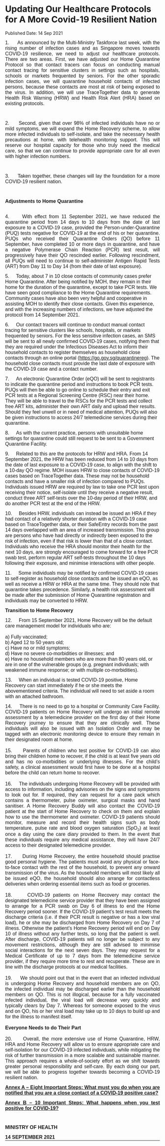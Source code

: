 <html>
    <meta http-equiv="Content-Type" content="text/html; charset=utf-8"/>
    <meta charset="utf-8"/>
    <title>Updating Our Healthcare Protocols for A More Covid-19 Resilient Nation</title>
    <body><h1>Updating Our Healthcare Protocols for A More Covid-19 Resilient Nation</h1>
    <p>Published Date: 14 Sep 2021</p> <p style="margin-bottom: 0.0001pt; text-align: justify;"><span style="font-size: 16px; font-family: Arial;">1.&nbsp; &nbsp; &nbsp;As announced by the Multi-Ministry Taskforce last week, with the rising number of infection cases and as Singapore moves towards COVID-19 resilience, we need to adjust our healthcare protocols. There are two areas. First, we have adjusted our Home Quarantine Protocol so that contact tracers can focus on conducting manual contact tracing for sensitive clusters in settings such as hospitals, schools or markets frequented by seniors. For the other sporadic infection cases, we will quarantine household contacts of infected persons, because these contacts are most at risk of being exposed to the virus. In addition, we will use TraceTogether data to generate Health Risk Warning (HRW) and Health Risk Alert (HRA) based on existing protocols.</span></p> <p style="margin-bottom: 0.0001pt; text-align: justify;"><span style="font-size: 16px; font-family: Arial;">&nbsp;</span></p> <p style="margin-bottom: 0.0001pt; text-align: justify;"><span style="font-size: 16px; font-family: Arial;">2.&nbsp; &nbsp; &nbsp;Second, given that over 98% of infected individuals have no or mild symptoms, we will expand the Home Recovery scheme, to allow more infected individuals to self-isolate, and take the necessary health precautions at home, with telehealth monitoring support. This will reserve our hospital capacity for those who truly need the medical care, so that we can continue to provide appropriate care for all even with higher infection numbers.</span></p> <p style="margin-bottom: 0.0001pt; text-align: justify;"><span style="font-size: 16px; font-family: Arial;">&nbsp;</span></p> <p style="margin-bottom: 0.0001pt; text-align: justify;"><span style="font-size: 16px; font-family: Arial;">3.&nbsp; &nbsp; &nbsp;Taken together, these changes will lay the foundation for a more COVID-19 resilient nation.</span></p> <p style="margin-bottom: 0.0001pt; text-align: justify;"><span style="font-size: 16px; font-family: Arial;">&nbsp;</span></p> <p style="margin-bottom: 0.0001pt; text-align: justify;"><span style="font-size: 16px; font-family: Arial;"><strong>Adjustments to Home Quarantine</strong></span></p> <p style="margin-left: 0in; text-align: justify;"><span style="font-size: 16px; font-family: Arial;"><br>4.&nbsp; &nbsp; &nbsp;</span><span style="font-size: 16px; font-family: Arial;">With effect from 11 September 2021, we have reduced the quarantine period from 14 days to 10 days from the date of last exposure to a COVID-19 case, provided the Person-under-Quarantine (PUQ) tests negative for COVID-19 at the end of his or her quarantine. PUQs who received their Quarantine Orders (QO) before 11 September, have completed 10 or more days in quarantine, and have a negative Polymerase Chain Reaction (PCR) test result, will progressively have their QO rescinded earlier. Following rescindment, all PUQs will need to continue to self-administer Antigen Rapid Tests (ART) from Day 11 to Day 14 (from their date of last exposure).</span></p><p style="text-align: justify;"><p><span style="font-size: 16px; font-family: Arial;">5.&nbsp; &nbsp; &nbsp;</span><span style="font-size: 16px; font-family: Arial;">Today, about 7 in 10 close contacts of community cases prefer Home Quarantine. After being notified by MOH, they remain in their home for the duration of the quarantine, except to take PCR tests. We have seen good compliance to the Home Quarantine requirements. Community cases have also been very helpful and cooperative in assisting MOH to identify their close contacts. Given this experience, and with the increasing numbers of infections, we have adjusted the protocol from 14 September 2021.</span></p></p><p style="text-align: justify;"><p><span style="font-family: Arial;"><span style="font-size: 16px; font-family: Arial;">6.&nbsp; &nbsp; &nbsp;</span><span style="font-size: 16px; font-family: Arial;">Our contact tracers will continue to conduct manual contact tracing for sensitive clusters like schools, hospitals, or markets frequented by seniors. For the less sensitive infection cases, an SMS will be sent to all newly confirmed COVID-19 cases, notifying them that they are required under the Infectious Diseases Act to inform their household contacts to register themselves as household close contacts through an online portal (</span><a href="https://go.gov.sg/quarantinereg" style="font-size: 16px;">https://go.gov.sg/quarantinereg</a><span style="font-size: 16px;">)</span><span style="font-size: 16px;">. The household close contacts must provide the last date of exposure with the COVID-19 case and a contact number.</span></span></p></p><p style="text-align: justify;"><p><span style="font-size: 16px; font-family: Arial;">7.&nbsp; &nbsp; &nbsp;</span><span style="font-size: 16px; font-family: Arial;">An electronic Quarantine Order (eQO) will be sent to registrants to indicate the quarantine period and instructions to book PCR tests. PUQs will then be able to go online to schedule their entry and exit PCR tests at a Regional Screening Centre (RSC) near their home. They will be able to travel to the RSCs for the PCR tests and collect free ART kits, administer their own ART daily and upload their results. Should they feel unwell or in need of medical attention, PUQs will also be given instructions to access 24/7 telemedicine services during their quarantine.</span></p></p><p style="text-align: justify;"><p><span style="font-size: 16px; font-family: Arial;">8.&nbsp; &nbsp; &nbsp;</span><span style="font-size: 16px; font-family: Arial;">As with the current practice, persons with unsuitable home settings for quarantine could still request to be sent to a Government Quarantine Facility.</span></p></p><p style="text-align: justify;"><p><span style="font-size: 16px; font-family: Arial;">9.&nbsp; &nbsp; &nbsp;</span><span style="font-size: 16px; font-family: Arial;">Related to this are the protocols for HRW and HRA. From 14 September 2021, the HRW has been reduced from 14 to 10 days from the date of last exposure to a COVID-19 case, to align with the shift to a 10-day QO regime. MOH issues HRW to close contacts of COVID-19 cases based on TraceTogether data. These may not be household contacts and have a smaller risk of infection compared to PUQs. Individuals issued HRW are required by law to take one PCR test upon receiving their notice, self-isolate until they receive a negative result, conduct three ART self-tests over the 10-day period of their HRW, and do another PCR test at the end of the HRW.</span></p></p><p style="text-align: justify;"><p><span style="font-size: 16px; font-family: Arial;">10.&nbsp; &nbsp; &nbsp;</span><span style="font-size: 16px; font-family: Arial;">Besides HRW, individuals can instead be issued an HRA if they had contact of a relatively shorter duration with a COVID-19 case based on TraceTogether data, or their SafeEntry records from the past 14 days overlapped with an area of increased transmission. This group are persons who have had directly or indirectly been exposed to the risk of infection, even if that risk is lower than that of a close contact. Individuals who receive the HRA should monitor their health for the next 10 days, are strongly encouraged to come forward for a free PCR swab test, perform regular ART self-tests throughout the 10 days following their exposure, and minimise interactions with other people.</span></p></p><p style="text-align: justify;"><p><span style="font-size: 16px; font-family: Arial;">11.&nbsp; &nbsp; &nbsp;</span><span style="font-size: 16px; font-family: Arial;">Some individuals may be notified by confirmed COVID-19 cases to self-register as household close contacts and be issued an eQO, as well as receive a HRW or HRA at the same time. They should note that quarantine takes precedence. Similarly, a health risk assessment will be made after the submission of Home Quarantine registration and individuals may be converted to HRW.</span></p></p><p style="text-align: justify;"><p><span style="font-family: Arial;"><strong style="font-size: 16px;">Transition to Home Recovery</strong><br></span></p><p><span style="font-family: Arial;"><span style="font-size: 16px; font-family: Arial;">12.&nbsp; &nbsp; &nbsp;</span><span style="font-size: 16px; font-family: Arial;">From 15 September 2021, Home Recovery will be the default care management model for individuals who are:<br><br>a) Fully vaccinated;<br>b) Aged 12 to 50 years old;<br>c) Have no or mild symptoms;<br>d) Have no severe co-morbidities or illnesses; and<br>e) Have no household members who are more than 80 years old, or are in one of the vulnerable groups (e.g. pregnant individuals; with weakened immune response; or with multiple co-morbidities).<br></span></span></p><div><span style="font-family: Arial; text-align: left; font-size: 16px;">13.&nbsp; &nbsp; &nbsp;</span><span style="font-family: Arial; text-align: left; font-size: 16px;">When an individual is tested COVID-19 positive, Home Recovery can start immediately if he or she meets the abovementioned criteria. The individual will need to set aside a room with an attached bathroom.</span><br></div></p><p style="text-align: justify;"><span style="font-family: Arial;"><span style="font-size: 16px; text-align: left; font-family: Arial;">14.&nbsp; &nbsp; &nbsp;</span><span style="font-size: 16px; text-align: left; font-family: Arial;">There is no need to go to a hospital or Community Care Facility. COVID-19 patients on Home Recovery will undergo an initial remote assessment by a telemedicine provider on the first day of their Home Recovery journey to ensure that they are clinically well. These individuals will also be issued with an Isolation Order and may be tagged with an electronic monitoring device to ensure they remain in their designated room at home.<br><br>15.&nbsp; &nbsp; &nbsp;</span><span style="font-size: 16px; text-align: left; font-family: Arial;">Parents of children who test positive for COVID-19 can also bring their children home to recover, if the child is at least five years old and has no co-morbidities or underlying illnesses. For the child’s safety, a clinical assessment would first have to be done at a hospital before the child can return home to recover.<br><br>16.&nbsp; &nbsp; &nbsp;</span><span style="text-align: left; font-size: 16px; font-family: Arial;">The individuals undergoing Home Recovery will be provided with access to information, including advisories on the signs and symptoms to look out for. If required, they can request for a care pack which contains a thermometer, pulse oximeter, surgical masks and hand sanitiser. A Home Recovery Buddy will also contact the COVID-19 patient at the start of Home Recovery to check on them and explain how to use the thermometer and oximeter. COVID-19 patients should monitor, measure and record their health signs such as body temperature, pulse rate and blood oxygen saturation (SpO</span><sub style="text-align: left;">2</sub><span style="text-align: left; font-size: 16px;">) at least once a day using the care diary provided to them. In the event that these individuals require any medical assistance, they will have 24/7 access to their designated telemedicine provider.<br><br>17.&nbsp; &nbsp; &nbsp;</span><span style="font-size: 16px; text-align: left;">During Home Recovery, the entire household should practise good personal hygiene. The patients must avoid any physical or face-to-face contact with the rest of the household, to prevent any onward transmission of the virus. As the household members will most likely all be issued eQO, the household should also arrange for contactless deliveries when ordering essential items such as food or groceries.<br><br>18.&nbsp; &nbsp; &nbsp;</span><span style="font-size: 16px; text-align: left;">COVID-19 patients on Home Recovery may contact the designated telemedicine service provider that they have been assigned to arrange for a PCR swab on Day 6 of illness to end the Home Recovery period sooner. If the COVID-19 patient’s test result meets the discharge criteria (i.e. if their PCR result is negative or has a low viral load), he or she may be discharged from Home Recovery on Day 7 of illness. Otherwise the patient’s Home Recovery period will end on Day 10 of illness without any further tests, so long that the patient is well. After discharge, COVID-19 patients will no longer be subject to any movement restrictions, although they are still advised to minimise social interactions for the next seven days. They may request for a Medical Certificate of up to 7 days from the telemedicine service provider, if they require more time to rest and recuperate. These are in line with the discharge protocols at our medical facilities.<br><br>19.&nbsp; &nbsp; &nbsp;</span><span style="font-size: 16px; text-align: left;">We should point out that in the event that an infected individual is undergoing Home Recovery and household members are on QO, the infected individual may be discharged earlier than the household members on QO. This is not illogical, because for a fully vaccinated infected individual, the viral load will decrease very quickly and typically clears by Day 7. Whereas for someone exposed to the virus and on QO, his or her viral load may take up to 10 days to build up and for the illness to manifest itself.<br><br><strong>Everyone Needs to do Their Part</strong><br><br>20.&nbsp; &nbsp; &nbsp;</span><span style="font-size: 16px;">Overall, the more extensive use of Home Quarantine, HRW, HRA and Home Recovery will allow us to ensure appropriate care and self-isolation for our COVID-19 infected individuals, while mitigating the risk of further transmission in a more scalable and sustainable manner. This approach requires a whole-of-society effort as we shift towards greater personal responsibility and self-care. By each doing our part, we will be able to progress together towards becoming a COVID-19 resilient nation.</span></span></p> <p style="margin-bottom: 0.0001pt; text-align: justify;"><span style="font-family: Arial; font-size: 16px;"><strong><a href="/docs/librariesprovider5/default-document-library/annex-a---eight-important-steps---what-must-you-do-when-you-are-notified-that-you-are-a-close-contact-of-a-covid-19-positive-case.pdf?sfvrsn=bc0e6111_0"><strong>Annex A</strong> – Eight Important Steps: What must you do when you are notified that you are a close contact of a COVID-19 positive case?</a><br></strong></span></p> <p style="margin-bottom: 0.0001pt; text-align: justify;"><span style="font-size: 16px; font-family: Arial;"><strong><a href="/docs/librariesprovider5/default-document-library/annex-b---10-important-steps---what-happens-when-you-test-positive-for-covid-19.pdf?sfvrsn=69d7bb92_0"><strong>Annex B</strong> – 10 Important Steps: What happens when you test positive for COVID-19?</a></strong></span></p> <p style="margin-bottom: 0.0001pt; text-align: justify;"><span style="font-family: Arial;"><span style="font-size: 16px; font-family: Arial;"></span><br></span></p> <div style="padding: 0in 0in 1pt; border-top: none; border-right: none; border-bottom-width: 1pt; border-bottom-style: solid; border-left: none; text-align: justify;"> <p style="margin-bottom: 0.0001pt; padding: 0in; border: none; text-align: justify;"><span style="font-size: 16px; font-family: Arial;"><strong>MINISTRY OF HEALTH</strong></span></p> <p style="margin-bottom: 0.0001pt; padding: 0in; border: none; text-align: justify;"><span style="font-size: 16px; font-family: Arial;"><strong>14 SEPTEMBER 2021</strong></span></p> </div></body>
</html>